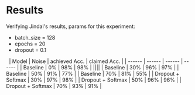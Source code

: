 # Results

Verifying Jindal's results, params for this experiment:

- batch_size = 128
- epochs = 20
- dropout = 0.1

&nbsp;
| Model | Noise | achieved Acc. | claimed Acc. |
| ------ | ------ | ------ | ------ |
| Baseline | 0% | 98% | 98% |
||||
| Baseline | 30% | 96% | 97% |
| Baseline | 50% | 91% | 77% |
| Baseline | 70% | 81% | 55% |
| Dropout + Softmax | 30% | 97% | 98% |
| Dropout + Softmax | 50% | 96% | 96% |
| Dropout + Softmax | 70% | 93% | 91% |


